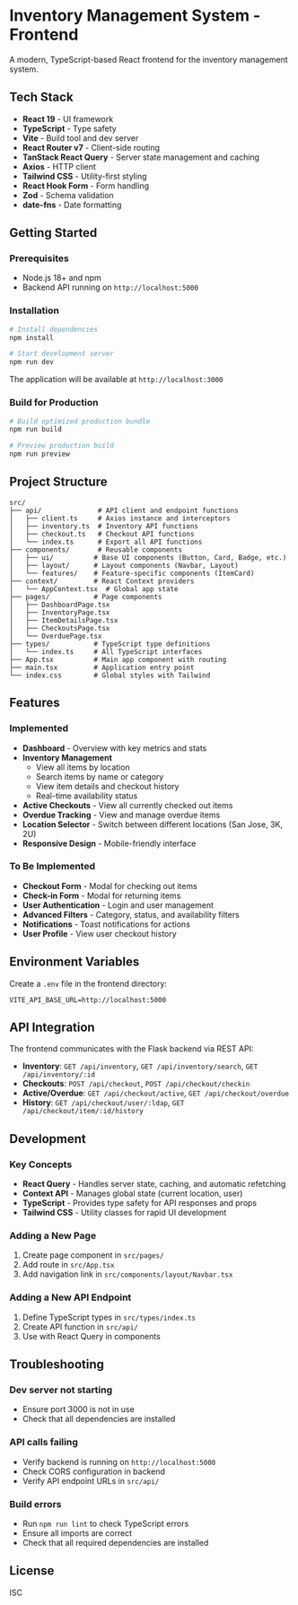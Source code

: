 # Inventory Management System - Frontend

A modern, TypeScript-based React frontend for the inventory management system.

## Tech Stack

- **React 19** - UI framework
- **TypeScript** - Type safety
- **Vite** - Build tool and dev server
- **React Router v7** - Client-side routing
- **TanStack React Query** - Server state management and caching
- **Axios** - HTTP client
- **Tailwind CSS** - Utility-first styling
- **React Hook Form** - Form handling
- **Zod** - Schema validation
- **date-fns** - Date formatting

## Getting Started

### Prerequisites

- Node.js 18+ and npm
- Backend API running on `http://localhost:5000`

### Installation

```bash
# Install dependencies
npm install

# Start development server
npm run dev
```

The application will be available at `http://localhost:3000`

### Build for Production

```bash
# Build optimized production bundle
npm run build

# Preview production build
npm run preview
```

## Project Structure

```
src/
├── api/              # API client and endpoint functions
│   ├── client.ts     # Axios instance and interceptors
│   ├── inventory.ts  # Inventory API functions
│   ├── checkout.ts   # Checkout API functions
│   └── index.ts      # Export all API functions
├── components/       # Reusable components
│   ├── ui/          # Base UI components (Button, Card, Badge, etc.)
│   ├── layout/      # Layout components (Navbar, Layout)
│   └── features/    # Feature-specific components (ItemCard)
├── context/         # React Context providers
│   └── AppContext.tsx  # Global app state
├── pages/           # Page components
│   ├── DashboardPage.tsx
│   ├── InventoryPage.tsx
│   ├── ItemDetailsPage.tsx
│   ├── CheckoutsPage.tsx
│   └── OverduePage.tsx
├── types/           # TypeScript type definitions
│   └── index.ts     # All TypeScript interfaces
├── App.tsx          # Main app component with routing
├── main.tsx         # Application entry point
└── index.css        # Global styles with Tailwind
```

## Features

### Implemented

- **Dashboard** - Overview with key metrics and stats
- **Inventory Management**
  - View all items by location
  - Search items by name or category
  - View item details and checkout history
  - Real-time availability status
- **Active Checkouts** - View all currently checked out items
- **Overdue Tracking** - View and manage overdue items
- **Location Selector** - Switch between different locations (San Jose, 3K, 2U)
- **Responsive Design** - Mobile-friendly interface

### To Be Implemented

- **Checkout Form** - Modal for checking out items
- **Check-in Form** - Modal for returning items
- **User Authentication** - Login and user management
- **Advanced Filters** - Category, status, and availability filters
- **Notifications** - Toast notifications for actions
- **User Profile** - View user checkout history

## Environment Variables

Create a `.env` file in the frontend directory:

```env
VITE_API_BASE_URL=http://localhost:5000
```

## API Integration

The frontend communicates with the Flask backend via REST API:

- **Inventory**: `GET /api/inventory`, `GET /api/inventory/search`, `GET /api/inventory/:id`
- **Checkouts**: `POST /api/checkout`, `POST /api/checkout/checkin`
- **Active/Overdue**: `GET /api/checkout/active`, `GET /api/checkout/overdue`
- **History**: `GET /api/checkout/user/:ldap`, `GET /api/checkout/item/:id/history`

## Development

### Key Concepts

- **React Query** - Handles server state, caching, and automatic refetching
- **Context API** - Manages global state (current location, user)
- **TypeScript** - Provides type safety for API responses and props
- **Tailwind CSS** - Utility classes for rapid UI development

### Adding a New Page

1. Create page component in `src/pages/`
2. Add route in `src/App.tsx`
3. Add navigation link in `src/components/layout/Navbar.tsx`

### Adding a New API Endpoint

1. Define TypeScript types in `src/types/index.ts`
2. Create API function in `src/api/`
3. Use with React Query in components

## Troubleshooting

### Dev server not starting
- Ensure port 3000 is not in use
- Check that all dependencies are installed

### API calls failing
- Verify backend is running on `http://localhost:5000`
- Check CORS configuration in backend
- Verify API endpoint URLs in `src/api/`

### Build errors
- Run `npm run lint` to check TypeScript errors
- Ensure all imports are correct
- Check that all required dependencies are installed

## License

ISC